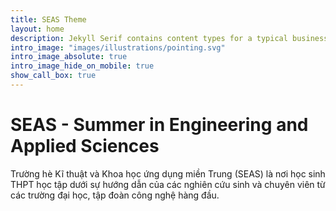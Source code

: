 ```yaml
---
title: SEAS Theme
layout: home
description: Jekyll Serif contains content types for a typical business website. The theme is fully responsive, blazing fast and artfully illustrated.
intro_image: "images/illustrations/pointing.svg"
intro_image_absolute: true
intro_image_hide_on_mobile: true
show_call_box: true
---
```


# SEAS - Summer in Engineering and Applied Sciences 

Trường hè Kĩ thuật và Khoa học ứng dụng miền Trung (SEAS) là nơi học sinh THPT học tập dưới sự hướng dẫn của các nghiên cứu sinh và chuyên viên từ các trường đại học, tập đoàn công nghệ hàng đầu.